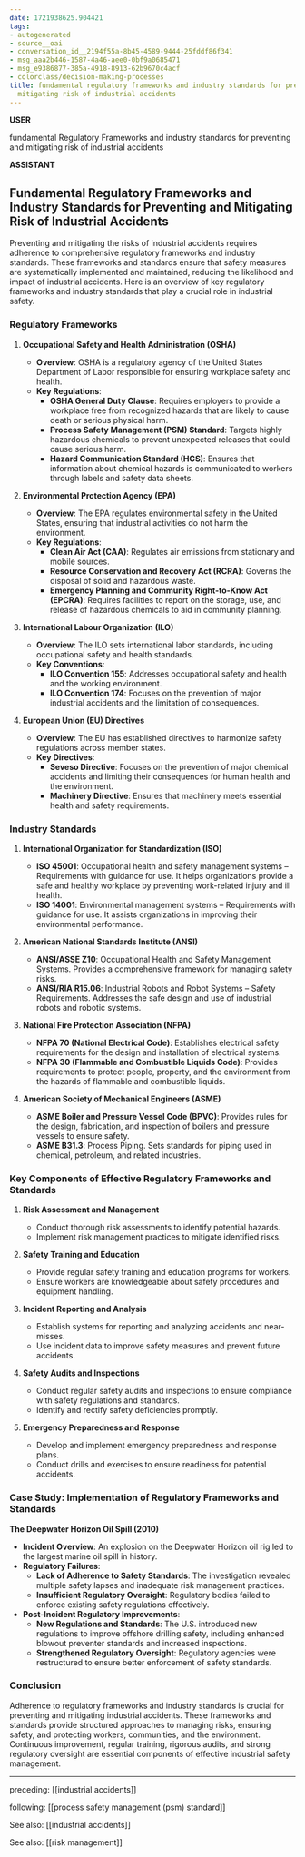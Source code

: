 ```yaml
---
date: 1721938625.904421
tags:
- autogenerated
- source__oai
- conversation_id__2194f55a-8b45-4589-9444-25fddf86f341
- msg_aaa2b446-1587-4a46-aee0-0bf9a0685471
- msg_e9386877-385a-4918-8913-62b9670c4acf
- colorclass/decision-making-processes
title: fundamental regulatory frameworks and industry standards for preventing and
  mitigating risk of industrial accidents
---
```


**USER**

fundamental Regulatory Frameworks and industry standards for preventing and mitigating risk of industrial accidents


**ASSISTANT**

## Fundamental Regulatory Frameworks and Industry Standards for Preventing and Mitigating Risk of Industrial Accidents

Preventing and mitigating the risks of industrial accidents requires adherence to comprehensive regulatory frameworks and industry standards. These frameworks and standards ensure that safety measures are systematically implemented and maintained, reducing the likelihood and impact of industrial accidents. Here is an overview of key regulatory frameworks and industry standards that play a crucial role in industrial safety.

### Regulatory Frameworks

1. **Occupational Safety and Health Administration (OSHA)**
   - **Overview**: OSHA is a regulatory agency of the United States Department of Labor responsible for ensuring workplace safety and health.
   - **Key Regulations**:
     - **OSHA General Duty Clause**: Requires employers to provide a workplace free from recognized hazards that are likely to cause death or serious physical harm.
     - **Process Safety Management (PSM) Standard**: Targets highly hazardous chemicals to prevent unexpected releases that could cause serious harm.
     - **Hazard Communication Standard (HCS)**: Ensures that information about chemical hazards is communicated to workers through labels and safety data sheets.

2. **Environmental Protection Agency (EPA)**
   - **Overview**: The EPA regulates environmental safety in the United States, ensuring that industrial activities do not harm the environment.
   - **Key Regulations**:
     - **Clean Air Act (CAA)**: Regulates air emissions from stationary and mobile sources.
     - **Resource Conservation and Recovery Act (RCRA)**: Governs the disposal of solid and hazardous waste.
     - **Emergency Planning and Community Right-to-Know Act (EPCRA)**: Requires facilities to report on the storage, use, and release of hazardous chemicals to aid in community planning.

3. **International Labour Organization (ILO)**
   - **Overview**: The ILO sets international labor standards, including occupational safety and health standards.
   - **Key Conventions**:
     - **ILO Convention 155**: Addresses occupational safety and health and the working environment.
     - **ILO Convention 174**: Focuses on the prevention of major industrial accidents and the limitation of consequences.

4. **European Union (EU) Directives**
   - **Overview**: The EU has established directives to harmonize safety regulations across member states.
   - **Key Directives**:
     - **Seveso Directive**: Focuses on the prevention of major chemical accidents and limiting their consequences for human health and the environment.
     - **Machinery Directive**: Ensures that machinery meets essential health and safety requirements.

### Industry Standards

1. **International Organization for Standardization (ISO)**
   - **ISO 45001**: Occupational health and safety management systems – Requirements with guidance for use. It helps organizations provide a safe and healthy workplace by preventing work-related injury and ill health.
   - **ISO 14001**: Environmental management systems – Requirements with guidance for use. It assists organizations in improving their environmental performance.

2. **American National Standards Institute (ANSI)**
   - **ANSI/ASSE Z10**: Occupational Health and Safety Management Systems. Provides a comprehensive framework for managing safety risks.
   - **ANSI/RIA R15.06**: Industrial Robots and Robot Systems – Safety Requirements. Addresses the safe design and use of industrial robots and robotic systems.

3. **National Fire Protection Association (NFPA)**
   - **NFPA 70 (National Electrical Code)**: Establishes electrical safety requirements for the design and installation of electrical systems.
   - **NFPA 30 (Flammable and Combustible Liquids Code)**: Provides requirements to protect people, property, and the environment from the hazards of flammable and combustible liquids.

4. **American Society of Mechanical Engineers (ASME)**
   - **ASME Boiler and Pressure Vessel Code (BPVC)**: Provides rules for the design, fabrication, and inspection of boilers and pressure vessels to ensure safety.
   - **ASME B31.3**: Process Piping. Sets standards for piping used in chemical, petroleum, and related industries.

### Key Components of Effective Regulatory Frameworks and Standards

1. **Risk Assessment and Management**
   - Conduct thorough risk assessments to identify potential hazards.
   - Implement risk management practices to mitigate identified risks.

2. **Safety Training and Education**
   - Provide regular safety training and education programs for workers.
   - Ensure workers are knowledgeable about safety procedures and equipment handling.

3. **Incident Reporting and Analysis**
   - Establish systems for reporting and analyzing accidents and near-misses.
   - Use incident data to improve safety measures and prevent future accidents.

4. **Safety Audits and Inspections**
   - Conduct regular safety audits and inspections to ensure compliance with safety regulations and standards.
   - Identify and rectify safety deficiencies promptly.

5. **Emergency Preparedness and Response**
   - Develop and implement emergency preparedness and response plans.
   - Conduct drills and exercises to ensure readiness for potential accidents.

### Case Study: Implementation of Regulatory Frameworks and Standards

**The Deepwater Horizon Oil Spill (2010)**

- **Incident Overview**: An explosion on the Deepwater Horizon oil rig led to the largest marine oil spill in history.
- **Regulatory Failures**:
  - **Lack of Adherence to Safety Standards**: The investigation revealed multiple safety lapses and inadequate risk management practices.
  - **Insufficient Regulatory Oversight**: Regulatory bodies failed to enforce existing safety regulations effectively.
- **Post-Incident Regulatory Improvements**:
  - **New Regulations and Standards**: The U.S. introduced new regulations to improve offshore drilling safety, including enhanced blowout preventer standards and increased inspections.
  - **Strengthened Regulatory Oversight**: Regulatory agencies were restructured to ensure better enforcement of safety standards.

### Conclusion

Adherence to regulatory frameworks and industry standards is crucial for preventing and mitigating industrial accidents. These frameworks and standards provide structured approaches to managing risks, ensuring safety, and protecting workers, communities, and the environment. Continuous improvement, regular training, rigorous audits, and strong regulatory oversight are essential components of effective industrial safety management.


---

preceding: [[industrial accidents]]  


following: [[process safety management (psm) standard]]

See also: [[industrial accidents]]


See also: [[risk management]]